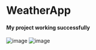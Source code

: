 # WeatherApp
#### My project working successfully
![image](https://github.com/Javlonbek-dev/WeatherApp/assets/95227460/5bb90e99-55af-43dd-8fb0-f74a09dff8d3)
![image](https://github.com/Javlonbek-dev/WeatherApp/assets/95227460/bf0e65fc-d6a0-410f-8308-519077790b8a)
